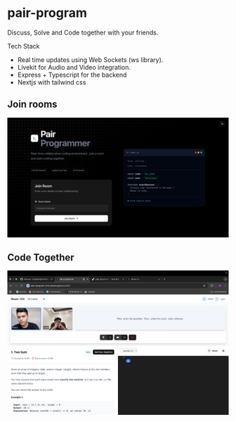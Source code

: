 # pair-program
Discuss, Solve and Code together with your friends.

Tech Stack
- Real time updates using Web Sockets (ws library).
- Livekit for Audio and Video integration.
- Express + Typescript for the backend
- Nextjs with tailwind css

## Join rooms
![Home](./frontend/public/image.png)

## Code Together
![Room](./frontend/public/code-together.png)
